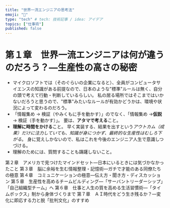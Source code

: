 ```yaml
---
title: "世界一流エンジニアの思考法"
emoji: "🤔"
type: "tech" # tech: 技術記事 / idea: アイデア
topics: ["仕事術"]
published: false
---
```


# 第１章　世界一流エンジニアは何が違うのだろう？―生産性の高さの秘密

- マイクロソフトでは（そのぐらいの企業になると）、全員がコンピュータサイエンスの知識がある前提なので、日本のような"標準"ルールは無く、自分の頭で考えて行動・判断しているらしい。
  私の居る場所ではそこまではいかないだろうと思うので、"標準"みたいなルールが有効かどうかは、環境や状況によって変わるのだろう。
- 「情報集め → 検証（やみくもに手を動かす）」のでなく、「情報集め →**仮説**→ 検証（手を動かす）」。
  要は、**アタマで考える**こと。
- **理解に時間をかける**こと。
  早く実装する、結果を出すという*アウトカム（成果）だけに注力していても、知識が身につかず、最終的な生産性はむしろ下がる*。
  身に覚えしかないので、私はこれを今後のエンジニア人生で意識しつづける。
- 理解のためには、質問することも躊躇しないこと。


第２章　アメリカで見つけたマインドセット―日本にいるときには気づかなかったこと
第３章　脳に余裕を生む情報整理・記憶術―ガチで才能のある同僚たちの極意
第４章　コミュニケーションの極意―伝え方・聞き方・ディスカッション
第５章　生産性を高めるチームビルディング―「サーバントリーダーシップ」「自己組織型チーム」へ
第６章　仕事と人生の質を高める生活習慣術―「タイムボックス」制から身体づくりまで
第７章　ＡＩ時代をどう生き残るか？―変化に即応する力と脱「批判文化」のすすめ
